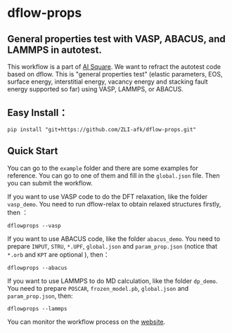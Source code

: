 # dflow-props
## General properties test with VASP, ABACUS, and LAMMPS in autotest.
This workflow is a part of [AI Square](https://aissquare.com/). We want to refract the autotest code based on dflow. 
This is "general properties test" (elastic parameters, EOS, surface energy, interstitial energy, vacancy energy and stacking fault energy supported so far) using VASP, LAMMPS, or ABACUS.

## Easy Install：
```
pip install "git+https://github.com/ZLI-afk/dflow-props.git"
```

## Quick Start
You can go to the `example` folder and there are some examples for reference. You can go to one of them and fill in the `global.json` file. Then you can submit the workflow.

If you want to use VASP code to do the DFT relaxation, like the folder `vasp_demo`. You need to run dflow-relax to obtain relaxed structures firstly, then ：
``` 
dflowprops --vasp
```

If you want to use ABACUS code, like the folder `abacus_demo`. You need to prepare `INPUT`, `STRU`, `*.UPF`, `global.json` and `param_prop.json` (notice that `*.orb` and `KPT` are optional ), then：
```
dflowprops --abacus
```

If you want to use LAMMPS to do MD calculation, like the folder `dp_demo`. You need to prepare `POSCAR`, `frozen_model.pb`, `global.json` and `param_prop.json`, then:
```
dflowprops --lammps
```

You can monitor the workflow process on the [website](https://workflows.deepmodeling.com).


